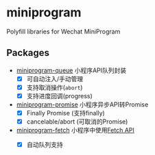  # miniprogram
Polyfill libraries for Wechat MiniProgram

## Packages

* [miniprogram-queue](packages/queue) 小程序API队列封装
    * [x] 可自动注入/手动管理
    * [x] 支持取消操作(`abort`)
    * [x] 支持进度回调(progress)
* [miniprogram-promise](packages/promise) 小程序异步API转Promise
    * [x] Finally Promise (支持finally)
    * [x] cancelable/abort (可取消的Promise)
* [miniprogram-fetch](packages/fetch) 小程序中使用[Fetch API](https://developer.mozilla.org/zh-CN/docs/Web/API/Fetch_API/Using_Fetch)
    * [x] 自动队列支持
    
